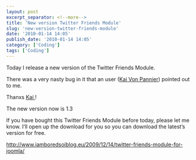 ```yaml
---
layout: post
excerpt_separator: <!--more-->
title: 'New version Twitter Friends Module'
slug: 'new-version-twitter-friends-module'
date: '2010-01-14 14:05'
publish_date: '2010-01-14 14:05'
category: ['Coding']
tags: ['Coding']
---
```

Today I release a new version of the Twitter Friends Module.  
  
There was a very nasty bug in it that an user ([Kai Von
Pannier](http://www.grandaxemusic.com/)) pointed out to me.  
  
Thanxs [Kai ](http://www.grand-polar.com/)!  
  
The new version now is 1.3  
  
If you have bought this Twitter Friends Module before today, please let me
know. I’ll open up the download for you so you can download the latest’s
version for free.  
  
<http://www.iamboredsoiblog.eu/2009/12/14/twitter-friends-module-for-joomla/>

